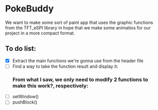 # PokeBuddy
We want to make some sort of paint app that uses the graphic functions from the TFT_eSPI library in hope that we make some animatios for our project in a more compact format.
## **To do list:**
- [X] Extract the main functions we're gonna use from the header file
- [ ] Find a way to take the function result and display it:
  ### From what I saw, we only need to modify 2 functions to make this work?, respectively:
- [ ] setWindow()
- [ ] pushBlock()
